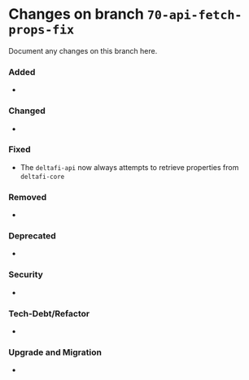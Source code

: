 # Changes on branch `70-api-fetch-props-fix`
Document any changes on this branch here.
### Added
- 

### Changed
- 

### Fixed
- The `deltafi-api` now always attempts to retrieve properties from `deltafi-core`

### Removed
- 

### Deprecated
- 

### Security
- 

### Tech-Debt/Refactor
- 

### Upgrade and Migration
- 
